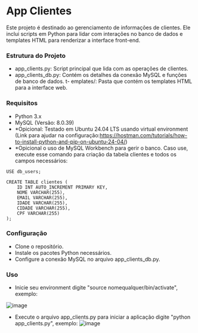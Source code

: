 # **App Clientes**
Este projeto é destinado ao gerenciamento de informações de clientes. Ele inclui scripts em Python para lidar com interações no banco de dados e templates HTML para renderizar a interface front-end.

### Estrutura do Projeto
- app_clients.py: Script principal que lida com as operações de clientes.
- app_clients_db.py: Contém os detalhes da conexão MySQL e funções de banco de dados.
t- emplates/: Pasta que contém os templates HTML para a interface web.

### Requisitos
- Python 3.x
- MySQL (Versão: 8.0.39)
- *Opicional: Testado em Ubuntu 24.04 LTS usando virtual environment (Link para ajudar na configuração:https://hostman.com/tutorials/how-to-install-python-and-pip-on-ubuntu-24-04/)
- *Opicional o uso de MySQL Workbench para gerir o banco. Caso use, execute esse comando para criação da tabela clientes e todos os campos necessários:

```
USE db_users;

CREATE TABLE clientes ( 
    ID INT AUTO_INCREMENT PRIMARY KEY,
    NOME VARCHAR(255),
    EMAIL VARCHAR(255),
    IDADE VARCHAR(255),
    CIDADE VARCHAR(255),
    CPF VARCHAR(255)
);
```


### Configuração
- Clone o repositório.
- Instale os pacotes Python necessários.
- Configure a conexão MySQL no arquivo app_clients_db.py.

### Uso
- Inicie seu environment digite "source nomequalquer/bin/activate", exemplo:

![image](https://github.com/user-attachments/assets/a70ea59e-811f-4e06-8934-76448f3e3176)
  
- Execute o arquivo app_clients.py para iniciar a aplicação digite "python app_clients.py", exemplo:
![image](https://github.com/user-attachments/assets/b63832a7-f9fa-46ff-939b-f977ba399af5)

